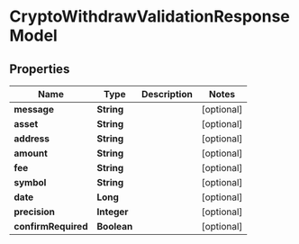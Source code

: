 # CryptoWithdrawValidationResponseModel

## Properties
Name | Type | Description | Notes
------------ | ------------- | ------------- | -------------
**message** | **String** |  |  [optional]
**asset** | **String** |  |  [optional]
**address** | **String** |  |  [optional]
**amount** | **String** |  |  [optional]
**fee** | **String** |  |  [optional]
**symbol** | **String** |  |  [optional]
**date** | **Long** |  |  [optional]
**precision** | **Integer** |  |  [optional]
**confirmRequired** | **Boolean** |  |  [optional]
